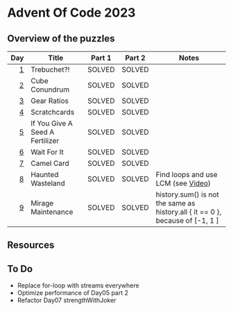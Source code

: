 # Advent Of Code 2023

## Overview of the puzzles

| Day | Title                           | Part 1 | Part 2 | Notes                                                                         |
|----:|---------------------------------|--------|--------|-------------------------------------------------------------------------------|
| [1] | Trebuchet?!                     | SOLVED | SOLVED |                                                                               |
| [2] | Cube Conundrum                  | SOLVED | SOLVED |                                                                               |
| [3] | Gear Ratios                     | SOLVED | SOLVED |                                                                               |
| [4] | Scratchcards                    | SOLVED | SOLVED |                                                                               |
| [5] | If You Give A Seed A Fertilizer | SOLVED | SOLVED |                                                                               |
| [6] | Wait For It                     | SOLVED | SOLVED |                                                                               |
| [7] | Camel Card                      | SOLVED | SOLVED |                                                                               |
| [8] | Haunted Wasteland               | SOLVED | SOLVED | Find loops and use LCM (see [Video])                                          |
| [9] | Mirage Maintenance              | SOLVED | SOLVED | history.sum() is not the same as history.all { it == 0 }, because of [-1, 1 ] |

## Resources

## To Do
* Replace for-loop with streams everywhere
* Optimize performance of Day05 part 2
* Refactor Day07 strengthWithJoker

[1]: src/main/kotlin/Day01.kt
[2]: src/main/kotlin/Day02.kt
[3]: src/main/kotlin/Day03.kt
[4]: src/main/kotlin/Day04.kt
[5]: src/main/kotlin/Day05.kt
[6]: src/main/kotlin/Day06.kt
[7]: src/main/kotlin/Day07.kt
[8]: src/main/kotlin/Day08.kt
[9]: src/main/kotlin/Day09.kt

[Video]: https://www.youtube.com/watch?v=UFa236NO4TU
